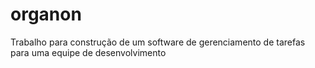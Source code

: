 # organon
Trabalho para construção de um software de gerenciamento de tarefas para uma equipe de desenvolvimento
